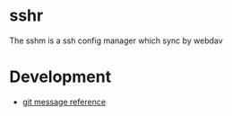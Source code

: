 # sshr
The sshm is a ssh config manager which sync by webdav

# Development

- [git message reference](https://www.qcloud.com/community/article/520485001489391619?fromSource=gwzcw.59700.59700.59700)
